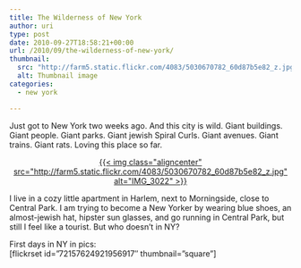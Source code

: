 ```yaml
---
title: The Wilderness of New York
author: uri
type: post
date: 2010-09-27T18:58:21+00:00
url: /2010/09/the-wilderness-of-new-york/
thumbnail:
  src: "http://farm5.static.flickr.com/4083/5030670782_60d87b5e82_z.jpg"
  alt: Thumbnail image
categories:
  - new york

---
```

Just got to New York two weeks ago. And this city is wild. Giant buildings. Giant people. Giant parks. Giant jewish Spiral Curls. Giant avenues. Giant trains. Giant rats. Loving this place so far.

<p style="text-align: center;">
  <a class="flickr-image alignnone" title="IMG_3022" href="http://www.flickr.com/photos/enochrooted/5030670782/">{{< img class="aligncenter" src="http://farm5.static.flickr.com/4083/5030670782_60d87b5e82_z.jpg" alt="IMG_3022" >}}</a>
</p>

I live in a cozy little apartment in Harlem, next to Morningside, close to Central Park. I am trying to become a New Yorker by wearing blue shoes, an almost-jewish hat, hipster sun glasses, and go running in Central Park, but still I feel like a tourist. But who doesn&#8217;t in NY?

First days in NY in pics:  
[flickrset id=&#8221;72157624921956917&#8243; thumbnail=&#8221;square&#8221;]